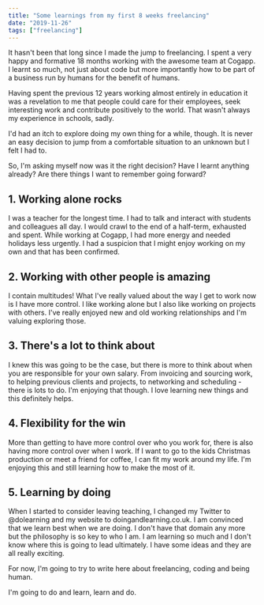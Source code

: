 ```yaml
---
title: "Some learnings from my first 8 weeks freelancing"
date: "2019-11-26"
tags: ["freelancing"]
---
```


It hasn't been that long since I made the jump to freelancing. I spent a very happy and formative 18 months working with the awesome team at Cogapp. I learnt so much, not just about code but more importantly how to be part of a business run by humans for the benefit of humans.

Having spent the previous 12 years working almost entirely in education it was a revelation to me that people could care for their employees, seek interesting work and contribute positively to the world. That wasn't always my experience in schools, sadly.

I'd had an itch to explore doing my own thing for a while, though. It is never an easy decision to jump from a comfortable situation to an unknown but I felt I had to.

So, I'm asking myself now was it the right decision? Have I learnt anything already? Are there things I want to remember going forward?

## 1\. Working alone rocks

I was a teacher for the longest time. I had to talk and interact with students and colleagues all day. I would crawl to the end of a half-term, exhausted and spent. While working at Cogapp, I had more energy and needed holidays less urgently. I had a suspicion that I might enjoy working on my own and that has been confirmed.

## 2\. Working with other people is amazing

I contain multitudes! What I've really valued about the way I get to work now is I have more control. I like working alone but I also like working on projects with others. I've really enjoyed new and old working relationships and I'm valuing exploring those.

## 3\. There's a lot to think about

I knew this was going to be the case, but there is more to think about when you are responsible for your own salary. From invoicing and sourcing work, to helping previous clients and projects, to networking and scheduling - there is lots to do. I'm enjoying that though. I love learning new things and this definitely helps.

## 4\. Flexibility for the win

More than getting to have more control over who you work for, there is also having more control over when I work. If I want to go to the kids Christmas production or meet a friend for coffee, I can fit my work around my life. I'm enjoying this and still learning how to make the most of it.

## 5\. Learning by doing

When I started to consider leaving teaching, I changed my Twitter to @dolearning and my website to doingandlearning.co.uk. I am convinced that we learn best when we are doing. I don't have that domain any more but the philosophy is so key to who I am. I am learning so much and I don't know where this is going to lead ultimately. I have some ideas and they are all really exciting.

For now, I'm going to try to write here about freelancing, coding and being human.

I'm going to do and learn, learn and do.
